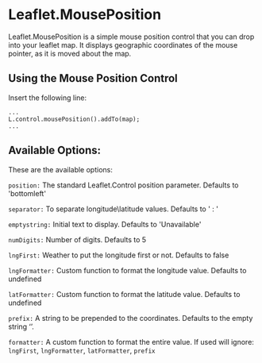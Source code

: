 # Leaflet.MousePosition

Leaflet.MousePosition is a simple mouse position control that you can drop into your leaflet map. It displays geographic coordinates of the mouse pointer, as it is moved about the map.

## Using the Mouse Position Control

Insert the following line:

    ...
    L.control.mousePosition().addTo(map);
    ...

## Available Options:

These are the available options:

`position:` The standard Leaflet.Control position parameter. Defaults to 'bottomleft'

`separator:` To separate longitude\latitude values. Defaults to ' : '

`emptystring:` Initial text to display. Defaults to 'Unavailable'

`numDigits:` Number of digits. Defaults to 5

`lngFirst:` Weather to put the longitude first or not. Defaults to false

`lngFormatter:` Custom function to format the longitude value. Defaults to undefined

`latFormatter:` Custom function to format the latitude value. Defaults to undefined

`prefix:` A string to be prepended to the coordinates. Defaults to the empty string ‘’.

`formatter:` A custom function to format the entire value. If used will ignore: `lngFirst`, `lngFormatter`, `latFormatter`, `prefix`
